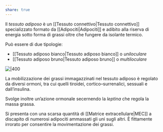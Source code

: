 ```yaml
---
share: true
---
```

Il *tessuto adiposo* è un [[Tessuto connettivo|Tessuto connettivo]] specializzato formato da [[Adipociti|Adipociti]] e adibito alla riserva di energia sotto forma di grassi oltre che fungere da isolante termico.

Può essere di due tipologie:
- [[Tessuto adiposo bianco|Tessuto adiposo bianco]] o *uniloculare*
- [[Tessuto adiposo bruno|Tessuto adiposo bruno]] o *multiloculare*

![|400](3b31f6e5de033cd55f9bffdce9464900_MD5%201.png)

La mobilizzazione dei grassi immagazzinati nel tessuto adiposo è regolato da diversi ormoni, tra cui quelli tiroidei, cortico–surrenalici, sessuali e dall’insulina.

Svolge inoltre un’azione ormonale secernendo la *leptina* che regola la massa grassa.

Si presenta con una scarsa quantità di [[Matrice extracellulare|MEC]] a discapito di numerosi adipociti ammassati gli uni sugli altri.
È fittamente irrorato per consentire la movimentazione dei grassi.